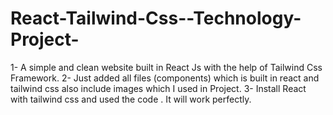 # React-Tailwind-Css--Technology-Project-
1- A simple and clean website built in React Js with the help of Tailwind Css Framework.
2- Just added all files (components) which is built in react and tailwind css also include images which I used in Project. 
3- Install React with tailwind css and used the code . It will work perfectly. 
